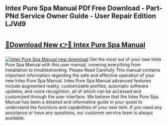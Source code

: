 ## Intex Pure Spa Manual PDf Free Download - Part-PNd Service Owner Guide - User Repair Edition LJVd9

# <h2><a href="http://bc19491.oget.top/?id=Intex+Pure+Spa+Manual">🔗Download New 👉🔴 Intex Pure Spa Manual</a></h2>

[![Intex Pure Spa Manual new download](https://i.imgur.com/5g1atiW.png)](http://bc19491.oget.top/?id=Intex+Pure+Spa+Manual)
Get the most out of your new Intex Pure Spa Manual with this user manual, covering everything from installation to troubleshooting. Please Read Carefully This manual contains important information regarding the safe and effective operation of your new Intex Pure Spa Manual. Intex Pure Spa Manual advanced features include augmented reality, customizable profiles, automatic software updates, and voice recognition, all of which can be accessed and customized through the user interface. We believe that the Intex Pure Spa Manual has been a detailed and informative guide in your quest to understand the functions and capabilities of your new item. If you need any assistance or have any questions, our customer service team is always available.
